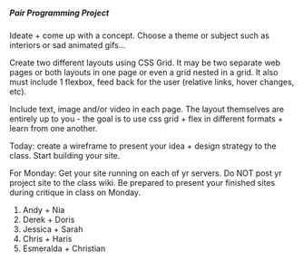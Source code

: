 ##### Pair Programming Project
Ideate + come up with a concept. Choose a theme or subject such as interiors or sad animated gifs...

Create two different layouts using CSS Grid. It may be two separate web pages or both layouts in one page or even a grid nested in a grid. It also must include 1 flexbox, feed back for the user (relative links, hover changes, etc).

Include text, image and/or video in each page. The layout themselves are entirely up to you - the goal is to use css grid + flex in different formats + learn from one another.

Today: create a wireframe to present your idea + design strategy to the class. Start building your site. 

For Monday: Get your site running on each of yr servers. Do NOT post yr project site to the class wiki. Be prepared to present your finished sites during critique in class on Monday.

1. Andy + Nia
2. Derek + Doris
3. Jessica + Sarah
4. Chris + Haris
5. Esmeralda + Christian
